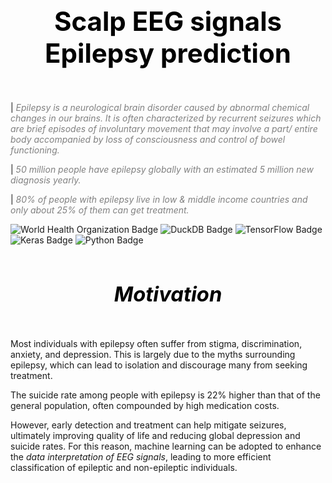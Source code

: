 ## <div style="padding: 35px;color:white;margin:10;font-size:200%;text-align:center;display:fill;border-radius:10px;overflow:hidden;background-image: url(https://images.pexels.com/photos/7078619/pexels-photo-7078619.jpeg?auto=compress&cs=tinysrgb&w=1260&h=750&dpr=1)"><b><span style='color:black'><strong> Scalp EEG signals Epilepsy prediction </strong></span></b> </div> 

| <span style="color: grey;">*Epilepsy is a neurological brain disorder caused by abnormal chemical changes in our brains. It is often characterized by recurrent seizures which are brief episodes of involuntary movement that may involve a part/ entire body accompanied by loss of consciousness and control of bowel functioning.*</span>

| <span style="color: grey;">*50 million people have epilepsy globally with an estimated 5 million new diagnosis yearly.*</span>

| <span style="color: grey;">*80% of people with epilepsy live in low & middle income countries and only about 25% of them can get treatment.*</span>


![World Health Organization Badge](https://img.shields.io/badge/World%20Health%20Organization-0093D5?logo=worldhealthorganization&logoColor=fff&style=for-the-badge)
![DuckDB Badge](https://img.shields.io/badge/DuckDB-FFF000?logo=duckdb&logoColor=000&style=for-the-badge)
![TensorFlow Badge](https://img.shields.io/badge/TensorFlow-FF6F00?logo=tensorflow&logoColor=fff&style=for-the-badge)
![Keras Badge](https://img.shields.io/badge/Keras-D00000?logo=keras&logoColor=fff&style=for-the-badge)
![Python Badge](https://img.shields.io/badge/Python-3776AB?logo=python&logoColor=fff&style=for-the-badge)

### <div style="padding: 35px;color:white;margin:10;font-size:200%;text-align:center;display:fill;border-radius:10px;overflow:hidden;background-image: url(https://images.pexels.com/photos/7078619/pexels-photo-7078619.jpeg?auto=compress&cs=tinysrgb&w=1260&h=750&dpr=1)"><b><span style='color:black'><strong>*Motivation*</strong></span></b> </div> 

Most individuals with epilepsy often suffer from stigma, discrimination, anxiety, and depression. This is largely due to the myths surrounding epilepsy, which can lead to isolation and discourage many from seeking treatment.

The suicide rate among people with epilepsy is 22% higher than that of the general population, often compounded by high medication costs.

However, early detection and treatment can help mitigate seizures, ultimately improving quality of life and reducing global depression and suicide rates. For this reason, machine learning can be adopted to enhance the *data interpretation of EEG signals*, leading to more efficient classification of epileptic and non-epileptic individuals.



